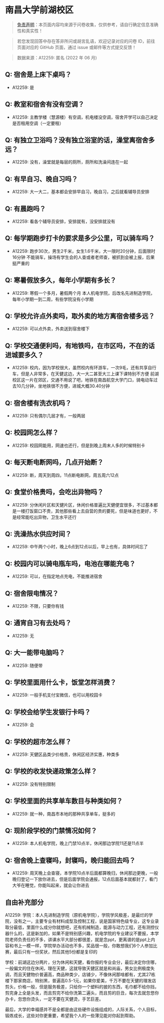 # 南昌大学前湖校区

> [免责声明](https://colleges.chat/#_3)：本页面内容均来源于问卷收集，仅供参考，请自行确定信息准确性和真实性！

> 若您发现回答中存在答非所问或胡言乱语，欢迎记录对应的问卷 ID，前往页面对应的 GitHub 页面，通过 issue 或邮件等方式提交反馈！

> 数据来源：A12259: 匿名 (2022 年 06 月)

## Q: 宿舍是上床下桌吗？

- A12259: 是

## Q: 教室和宿舍有没有空调？

- A12259: 主教学楼（慧源楼）有空调，机电楼没空调，宿舍开学可以自己决定是否租用空调（一定要租）

## Q: 有独立卫浴吗？没有独立浴室的话，澡堂离宿舍多远？

- A12259: 没有，澡堂就是每层的厕所，厕所和洗澡间连在一起

## Q: 有早自习、晚自习吗？

- A12259: 大一大二，基本都会安排早自习，晚自习，之后就看辅导员安排

## Q: 有晨跑吗？

- A12259: 看各个辅导员安排，安排就有，没安排就没有

## Q: 每学期跑步打卡的要求是多少公里，可以骑车吗？

- A12259: 跑步30次，男生2千米，女生1.6千米，大一限时20分钟，后面限时16分钟
不能骑车，操场有学生会的人查或者老师查，被抓到会被上报，后果挺严重的

## Q: 寒暑假放多久，每年小学期有多长？

- A12259: 寒假一个多月，暑假两个月
本人机电学院，后改名先进制造学院，每年小学期一到二周，有些学院没有小学期

## Q: 学校允许点外卖吗，取外卖的地方离宿舍楼多远？

- A12259: 可以点外卖，外卖送到宿舍楼下

## Q: 学校交通便利吗，有地铁吗，在市区吗，不在的话进城要多久？

- A12259: 校内，因为学校很大，虽然校内有环游车，一次9毛，还有共享自行车，但是人非常多，在天健这边，大一大二甚至大三上课下课特别不方便
前湖校区这一片在郊区，交通不用说了吧，地铁在南昌航空大学门口，骑电动车过去10几分钟，坐地铁很不方便，进城大概30.40分钟

## Q: 宿舍楼有洗衣机吗？

- A12259: 只有偶尔几层才有，一般两层

## Q: 校园网怎么样？

- A12259: 校园网能用，网速也还行，但是到晚上周末人多的时候特别卡

## Q: 每天断电断网吗，几点开始断？

- A12259: 断，周天到周四，11点断电断网，周五周六12点

## Q: 食堂价格贵吗，会吃出异物吗？

- A12259: 分休闲片区和天健片区，休闲价格普遍比天健便宜很多，不过基本都是一楼打饭窗口不贵，其他那些看上去自营的贵的要死，但是味道也更好，不是经常能吃出异物，卫生水平还行

## Q: 洗澡热水供应时间？

- A12259: 中午两个小时，晚上6点到12点以后，早上也有，具体时间忘了

## Q: 校园内可以骑电瓶车吗，电池在哪能充电？

- A12259: 可以，在指定地点充电，不能推进宿舍

## Q: 宿舍限电情况？

- A12259: 不限，只要你有钱

## Q: 通宵自习有去处吗？

- A12259: 无

## Q: 大一能带电脑吗？

- A12259: 随便带

## Q: 学校里面用什么卡，饭堂怎样消费？

- A12259: 一般手机支付宝微信，也可以用校园卡

## Q: 学校会给学生发银行卡吗？

- A12259: 会

## Q: 学校的超市怎么样？

- A12259: 天健区品类少价格贵，休闲区经济实惠，种类多

## Q: 学校的收发快递政策怎么样？

- A12259: 没有特别限制

## Q: 学校里面的共享单车数目与种类如何？

- A12259: 就一种，南昌市本地的那种共享单车，挺多的

## Q: 现阶段学校的门禁情况如何？

- A12259: 本人机电学院，晚上门禁10点半，休闲那边学院11还是11点半

## Q: 宿舍晚上查寝吗，封寝吗，晚归能回去吗？

- A12259: 周天晚上会查寝，本学院10点半后面都算晚归，休闲那边更晚，一般晚归登记一下放你进去，但是后面学院会通报，12点后面基本就都封了，看门大爷在睡觉，你能叫起来，就会让你进去

## 自由补充部分

A12259: 学院：本人先进制造学院（原机电学院），学院学风极差，是最烂的学院，没有之一，主要专业有材料成型及控制工程，说是国家特色级专业，这专业录取分最低，里面什么成分你就想吧，还有机械制造，能源与动力工程，还有测控仪器什么的，这是新加的，如果不是特别感兴趣，机电学院的专业建议不要报，本学院老师负责任的不多，讲课水平大部分都很差，就是念ppt，更离谱的是ppt上内容和书上一模一样，学院举办活动也不多，奖品很一般，你敢想我们6个人参加比赛，最后只有一份奖状，然后其他5份都是复印的

学校：前湖这边分两片，分为休闲和天健，看你报的专业会分，最后决定你住哪，一般偏文的住在休闲，理在天健，这就导致天健区就是和尚庙，男女比例极度失调，而且天健物价普遍高，商品种类少，店铺少，不像休闲那啥都有，尤其27栋楼下那家商店，特别黑，普遍高0.5-1元，如果你爱美，千万不要在天健的理发店剪头，价格一般，但是服务极差，只给你一个塑料的披的东西，毛巾都不给你挡，剪完身上全是头发，而且剪完不给你洗第二遍头，而且剪的巨丑，每次去就忽悠你办卡，忽悠你烫头，一定不要在天健烫，手艺巨差。

最后，大学的幸福感并不是全都是由这些硬件设施组成的，人际关系，个人目标，锻炼成长，这些对你更重要，希望我个人的一些薄见能对你起到帮助。